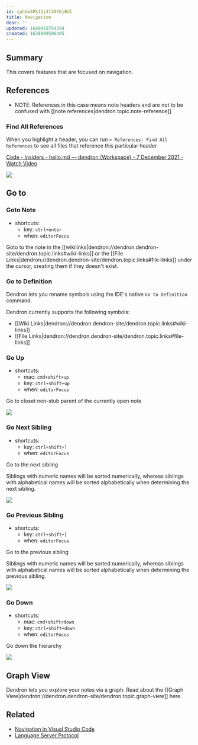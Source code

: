 ```yaml
---
id: cphUwSPk12j4lS0tKjBdC
title: Navigation
desc: ''
updated: 1640418764204
created: 1638899506405
---
```


## Summary

This covers features that are focused on navigation.

## References

- NOTE: References in this case means note headers and are not to be confused with [[note references|dendron.topic.note-reference]] 

### Find All References

When you highlight a header, you can run `> References: Find All References` to see all files that reference this particular header


<a href="https://www.loom.com/share/c4fdd88be98d4fc58b4a4f9765eb9e89">
    <p>Code - Insiders - hello.md — dendron (Workspace) - 7 December 2021 - Watch Video</p>
    <img style="" src="https://cdn.loom.com/sessions/thumbnails/c4fdd88be98d4fc58b4a4f9765eb9e89-with-play.gif">
</a>

## Go to

### Goto Note
- shortcuts:
  - key: `ctrl+enter`
  - when: `editorFocus`

Goto to the note in the [[wikilinks|dendron://dendron.dendron-site/dendron.topic.links#wiki-links]] or the [[File Links|dendron://dendron.dendron-site/dendron.topic.links#file-links]] under the cursor, creating them if they doesn't exist.

### Go to Definition

Dendron lets you rename symbols using the IDE's native `Go to Definition` command.

Dendron currently supports the following symbols:

- [[Wiki Links|dendron://dendron.dendron-site/dendron.topic.links#wiki-links]]
- [[File Links|dendron://dendron.dendron-site/dendron.topic.links#file-links]]

### Go Up

- shortcuts:
  - mac: `cmd+shift+up`
  - key: `ctrl+shift+up`
  - when: `editorFocus`

Go to closet non-stub parent of the currently open note

![](https://foundation-prod-assetspublic53c57cce-8cpvgjldwysl.s3-us-west-2.amazonaws.com/assets/images/hierarchy.go-up.gif)

### Go Next Sibling

- shortcuts:
  - key: `ctrl+shift+]`
  - when: `editorFocus`

Go to the next sibling

Siblings with numeric names will be sorted numerically, whereas siblings with alphabetical names will be sorted alphabetically when determining the next sibling.

![](https://foundation-prod-assetspublic53c57cce-8cpvgjldwysl.s3-us-west-2.amazonaws.com/assets/images/hierarchy.go-sibling.gif)

### Go Previous Sibling

- shortcuts:
  - key: `ctrl+shift+[`
  - when: `editorFocus`

Go to the previous sibling

Siblings with numeric names will be sorted numerically, whereas siblings with alphabetical names will be sorted alphabetically when determining the previous sibling.

![](https://foundation-prod-assetspublic53c57cce-8cpvgjldwysl.s3-us-west-2.amazonaws.com/assets/images/hierarchy.go-sibling.gif)

### Go Down

- shortcuts:
  - mac: `cmd+shift+down`
  - key: `ctrl+shift+down`
  - when: `editorFocus`

Go down the hierarchy

![](https://foundation-prod-assetspublic53c57cce-8cpvgjldwysl.s3-us-west-2.amazonaws.com/assets/images/hierarchy.go-down.gif)

## Graph View
Dendron lets you explore your notes via a graph. Read about the [[Graph View|dendron://dendron.dendron-site/dendron.topic.graph-view]] here.

## Related

- [Navigation in Visual Studio Code](https://code.visualstudio.com/docs/editor/editingevolved)
- [Language Server Protocol](https://microsoft.github.io/language-server-protocol/) 
